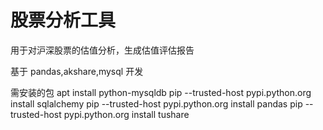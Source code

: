 # 股票分析工具

用于对沪深股票的估值分析，生成估值评估报告

基于 pandas,akshare,mysql 开发

需安装的包
apt install python-mysqldb
pip --trusted-host pypi.python.org install sqlalchemy
pip --trusted-host pypi.python.org install pandas
pip --trusted-host pypi.python.org install tushare
